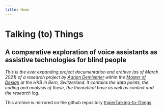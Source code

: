 ```yaml
---
title: Home
---
```

# Talking (to) Things
## A comparative exploration of voice assistants as assistive technologies for blind people

*This is the ever expanding project documentation and archive (as of March 2021) of a research project by [Adrian Demleitner](https://thgie.ch) within the [Master of Design](https://www.hkb-ma-design.ch/en/home-118.html) at the HKB in Bern, Switzerland. It contains the data points, the coding and analysis of these, the theoretical base as well as context and the research log.*

This archive is mirrored on the github repository [thgie/Talking-to-Things](https://github.com/thgie/Talking-to-Things).